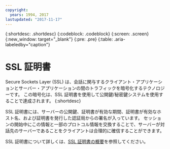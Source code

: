 ```yaml
---
copyright:
  years: 1994, 2017
lastupdated: "2017-11-17"
---
```


{:shortdesc: .shortdesc}
{:codeblock: .codeblock}
{:screen: .screen}
{:new_window: target="_blank"}
{:pre: .pre}
{:table: .aria-labeledby="caption"}

# SSL 証明書
Secure Sockets Layer (SSL) は、会話に関与するクライアント・アプリケーションとサーバー・アプリケーションの間のトラフィックを暗号化するテクノロジーです。 この暗号化は、SSL 証明書を使用して公開鍵/秘密鍵システムを使用することで達成されます。
{:shortdesc}

SSL 証明書には、サーバーの公開鍵、証明書が有効な期間、証明書が有効なホスト名、および証明書を発行した認証局からの署名が入っています。 セッションの開始中にこの情報と一部のプロトコル情報を交換することで、サーバーが対話先のサーバーであることをクライアントは合理的に確信することができます。

SSL 証明書について詳しくは、[SSL 証明書の概要](/docs/infrastructure/ssl-certificates/index.html)を参照してください。
